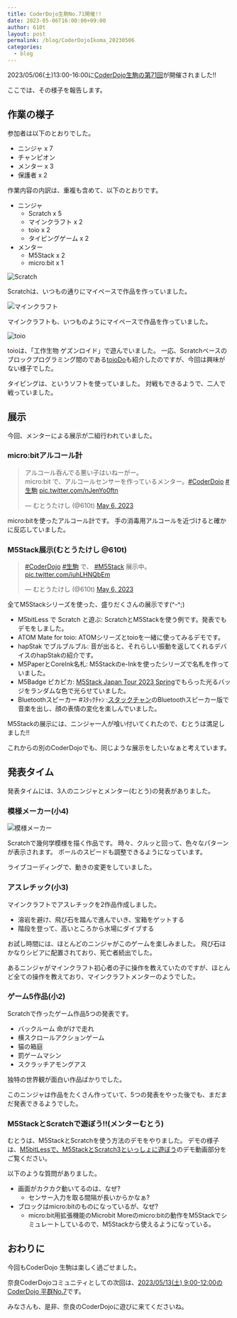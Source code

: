 ```yaml
---
title: CoderDojo生駒No.71開催!!
date: 2023-05-06T16:00:00+09:00
author: 610t
layout: post
permalink: /blog/CoderDojoIkoma_20230506
categories:
  - blog
---
```

2023/05/06(土)13:00-16:00に[CoderDojo生駒の第71回](https://coderdojo-nara-ikoma.connpass.com/event/282726/)が開催されました!!

ここでは、その様子を報告します。

## 作業の様子
参加者は以下のとおりでした。
- ニンジャ x 7 
- チャンピオン
- メンター x 3
- 保護者 x 2

作業内容の内訳は、重複も含めて、以下のとおりです。
- ニンジャ
  - Scratch x 5
  - マインクラフト x 2
  - toio x 2
  - タイピングゲーム x 2
- メンター
  - M5Stack x 2
  - micro:bit x 1

![Scratch](/assets/images/2023/2023-05-06-scratch.jpg)

Scratchは、いつもの通りにマイペースで作品を作っていました。

![マインクラフト](/assets/images/2023/2023-05-06-minecraft.jpg)

マインクラフトも、いつものようにマイペースで作品を作っていました。

![toio](/assets/images/2023/2023-05-06-toio.jpg)

toioは、「工作生物 ゲズンロイド」で遊んでいました。
一応、Scratchベースのブロックプログラミング間のである[toioDo](https://toio.io/do/)も紹介したのですが、今回は興味がない様子でした。

タイピングは、というソフトを使っていました。
対戦もできるようで、二人で戦っていました。

## 展示
今回、メンターによる展示が二組行われていました。

### micro:bitアルコール計
<blockquote class="twitter-tweet"><p lang="ja" dir="ltr">アルコール呑んでる悪い子はいねーがー。<br>micro:bit で、アルコールセンサーを作っているメンター。<a href="https://twitter.com/hashtag/CoderDojo?src=hash&amp;ref_src=twsrc%5Etfw">#CoderDojo</a> <a href="https://twitter.com/hashtag/%E7%94%9F%E9%A7%92?src=hash&amp;ref_src=twsrc%5Etfw">#生駒</a> <a href="https://t.co/nJenYo0ftn">pic.twitter.com/nJenYo0ftn</a></p>&mdash; むとうたけし (@610t) <a href="https://twitter.com/610t/status/1654725028674682880?ref_src=twsrc%5Etfw">May 6, 2023</a></blockquote> <script async src="https://platform.twitter.com/widgets.js" charset="utf-8"></script>

micro:bitを使ったアルコール計です。
手の消毒用アルコールを近づけると確かに反応していました。

### M5Stack展示(むとうたけし @610t)
<blockquote class="twitter-tweet"><p lang="ja" dir="ltr"><a href="https://twitter.com/hashtag/CoderDojo?src=hash&amp;ref_src=twsrc%5Etfw">#CoderDojo</a> <a href="https://twitter.com/hashtag/%E7%94%9F%E9%A7%92?src=hash&amp;ref_src=twsrc%5Etfw">#生駒</a> で、 <a href="https://twitter.com/hashtag/M5Stack?src=hash&amp;ref_src=twsrc%5Etfw">#M5Stack</a> 展示中。 <a href="https://t.co/iuhLHNQbEm">pic.twitter.com/iuhLHNQbEm</a></p>&mdash; むとうたけし (@610t) <a href="https://twitter.com/610t/status/1654715986107588610?ref_src=twsrc%5Etfw">May 6, 2023</a></blockquote> <script async src="https://platform.twitter.com/widgets.js" charset="utf-8"></script>

全てM5Stackシリーズを使った、盛りだくさんの展示です(^-^;)

- M5bitLess で Scratch と遊ぶ: ScratchとM5Stackを使う例です。発表でもデモをしました。
- ATOM Mate for toio: ATOMシリーズとtoioを一緒に使ってみるデモです。
- hapStak でブルブルブル: 音が出ると、それらしい振動を返してくれるデバイスのhapStakの紹介です。
- M5PaperとCoreInk名札: M5Stackのe-Inkを使ったシリーズで名札を作っていました。
- M5Badge ピカピカ: [M5Stack Japan Tour 2023 Spring](https://www.switch-science.com/blogs/magazine/m5stackjapantour2023)でもらった光るバッジをランダムな色で光らせていました。
- Bluetoothスピーカー #ｽﾀｯｸﾁｬﾝ :[スタックチャン](https://protopedia.net/prototype/2345)のBluetoothスピーカー版で音楽を出し、顔の表情の変化を楽しんでいました。

M5Stackの展示には、ニンジャ一人が喰い付いてくれたので、むとうは満足しました!!

これからの別のCoderDojoでも、同じような展示をしたいなぁと考えています。

## 発表タイム
発表タイムには、3人のニンジャとメンター(むとう)の発表がありました。

### 模様メーカー(小4)
![模様メーカー](/assets/images/2023/2023-05-06-presen.jpg)

Scratchで幾何学模様を描く作品です。
時々、クルッと回って、色々なパターンが表示されます。
ボールのスピードも調整できるようになっています。

ライブコーディングで、動きの変更をしていました。

### アスレチック(小3)
マインクラフトでアスレチックを2作品作成しました。

- 溶岩を避け、飛び石を踏んで進んでいき、宝箱をゲットする
- 階段を登って、高いところから水場にダイブする

お試し時間には、ほとんどのニンジャがこのゲームを楽しみました。
飛び石はかなりシビアに配置されており、死亡者続出でした。

あるニンジャがマインクラフト初心者の子に操作を教えていたのですが、ほとんど全ての操作を教えており、マインクラフトメンターのようでした。

### ゲーム5作品(小2)
Scratchで作ったゲーム作品5つの発表です。
- バックルーム 命がけで走れ
- 横スクロールアクションゲーム
- 猫の箱庭
- 罰ゲームマシン
- スクラッチアモングアス

独特の世界観が面白い作品ばかりでした。

このニンジャは作品をたくさん作っていて、5つの発表をやった後でも、まだまだ発表できるようでした。

### M5StackとScratchで遊ぼう!!(メンターむとう)
むとうは、M5StackとScratchを使う方法のデモをやりました。
デモの様子は、[M5bitLessで、M5StackとScratch3といっしょに遊ぼう](https://scrapbox.io/CoderDojoNara/M5bitLess%E3%81%A7%E3%80%81M5Stack%E3%81%A8Scratch3%E3%81%A8%E3%81%84%E3%81%A3%E3%81%97%E3%82%87%E3%81%AB%E9%81%8A%E3%81%BC%E3%81%86)のデモ動画部分をご覧ください。

以下のような質問がありました。
- 画面がカクカク動いてるのは、なぜ?
  - センサー入力を取る間隔が長いからかなぁ?
- ブロックはmicro:bitのものになっているが、なぜ?
  - micro:bit用拡張機能のMicrobit Moreのmicro:bitの動作をM5Stackでシミュレートしているので、M5Stackから使えるようになっている。

## おわりに
今回もCoderDojo 生駒は楽しく過ごせました。

奈良CoderDojoコミュニティとしての次回は、[2023/05/13(土) 9:00-12:00のCoderDojo 平群No.7](https://coderdojo-nara-ikoma.connpass.com/event/273923/)です。

みなさんも、是非、奈良のCoderDojoに遊びに来てくださいね。
